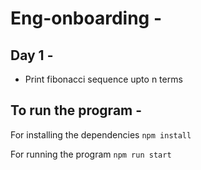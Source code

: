 # Eng-onboarding - 

## Day 1 -
- Print fibonacci sequence upto n terms

## To run the program -
For installing the dependencies ```npm install```

For running the program ```npm run start```
